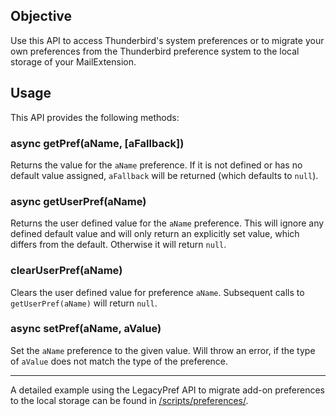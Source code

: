 ## Objective

Use this API to access Thunderbird's system preferences or to migrate your own preferences from the Thunderbird preference system to the local storage of your MailExtension.

## Usage

This API provides the following methods:

### async getPref(aName, [aFallback])

Returns the value for the ``aName`` preference. If it is not defined or has no default value assigned, ``aFallback`` will be returned (which defaults to ``null``).

### async getUserPref(aName)

Returns the user defined value for the ``aName`` preference. This will ignore any defined default value and will only return an explicitly set value, which differs from the default. Otherwise it will return ``null``.

### clearUserPref(aName)

Clears the user defined value for preference ``aName``. Subsequent calls to ``getUserPref(aName)`` will return ``null``.

### async setPref(aName, aValue)

Set the ``aName`` preference to the given value. Will throw an error, if the type of ``aValue`` does not match the type of the preference.

---

A detailed example using the LegacyPref API to migrate add-on preferences to the local storage can be found in [/scripts/preferences/](https://github.com/thundernest/addon-developer-support/tree/master/scripts/preferences).
